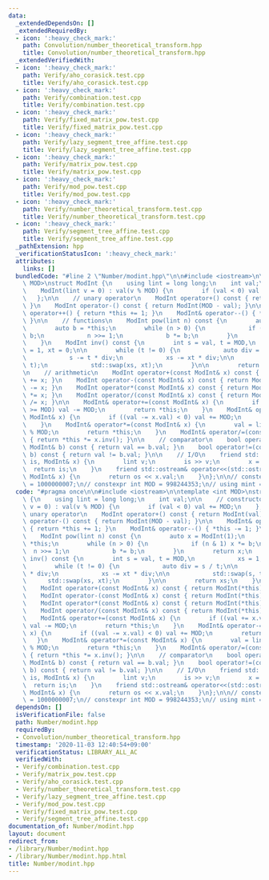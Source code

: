 ```yaml
---
data:
  _extendedDependsOn: []
  _extendedRequiredBy:
  - icon: ':heavy_check_mark:'
    path: Convolution/number_theoretical_transform.hpp
    title: Convolution/number_theoretical_transform.hpp
  _extendedVerifiedWith:
  - icon: ':heavy_check_mark:'
    path: Verify/aho_corasick.test.cpp
    title: Verify/aho_corasick.test.cpp
  - icon: ':heavy_check_mark:'
    path: Verify/combination.test.cpp
    title: Verify/combination.test.cpp
  - icon: ':heavy_check_mark:'
    path: Verify/fixed_matrix_pow.test.cpp
    title: Verify/fixed_matrix_pow.test.cpp
  - icon: ':heavy_check_mark:'
    path: Verify/lazy_segment_tree_affine.test.cpp
    title: Verify/lazy_segment_tree_affine.test.cpp
  - icon: ':heavy_check_mark:'
    path: Verify/matrix_pow.test.cpp
    title: Verify/matrix_pow.test.cpp
  - icon: ':heavy_check_mark:'
    path: Verify/mod_pow.test.cpp
    title: Verify/mod_pow.test.cpp
  - icon: ':heavy_check_mark:'
    path: Verify/number_theoretical_transform.test.cpp
    title: Verify/number_theoretical_transform.test.cpp
  - icon: ':heavy_check_mark:'
    path: Verify/segment_tree_affine.test.cpp
    title: Verify/segment_tree_affine.test.cpp
  _pathExtension: hpp
  _verificationStatusIcon: ':heavy_check_mark:'
  attributes:
    links: []
  bundledCode: "#line 2 \"Number/modint.hpp\"\n\n#include <iostream>\n\ntemplate <int\
    \ MOD>\nstruct ModInt {\n    using lint = long long;\n    int val;\n\n    // constructor\n\
    \    ModInt(lint v = 0) : val(v % MOD) {\n        if (val < 0) val += MOD;\n \
    \   };\n\n    // unary operator\n    ModInt operator+() const { return ModInt(val);\
    \ }\n    ModInt operator-() const { return ModInt(MOD - val); }\n\n    ModInt&\
    \ operator++() { return *this += 1; }\n    ModInt& operator--() { *this -= 1;\
    \ }\n\n    // functions\n    ModInt pow(lint n) const {\n        auto x = ModInt(1);\n\
    \        auto b = *this;\n        while (n > 0) {\n            if (n & 1) x *=\
    \ b;\n            n >>= 1;\n            b *= b;\n        }\n        return x;\n\
    \    }\n    ModInt inv() const {\n        int s = val, t = MOD,\n            xs\
    \ = 1, xt = 0;\n\n        while (t != 0) {\n            auto div = s / t;\n\n\
    \            s -= t * div;\n            xs -= xt * div;\n\n            std::swap(s,\
    \ t);\n            std::swap(xs, xt);\n        }\n\n        return xs;\n    }\n\
    \n    // arithmetic\n    ModInt operator+(const ModInt& x) const { return ModInt(*this)\
    \ += x; }\n    ModInt operator-(const ModInt& x) const { return ModInt(*this)\
    \ -= x; }\n    ModInt operator*(const ModInt& x) const { return ModInt(*this)\
    \ *= x; }\n    ModInt operator/(const ModInt& x) const { return ModInt(*this)\
    \ /= x; }\n\n    ModInt& operator+=(const ModInt& x) {\n        if ((val += x.val)\
    \ >= MOD) val -= MOD;\n        return *this;\n    }\n    ModInt& operator-=(const\
    \ ModInt& x) {\n        if ((val -= x.val) < 0) val += MOD;\n        return *this;\n\
    \    }\n    ModInt& operator*=(const ModInt& x) {\n        val = lint(val) * x.val\
    \ % MOD;\n        return *this;\n    }\n    ModInt& operator/=(const ModInt& x)\
    \ { return *this *= x.inv(); }\n\n    // comparator\n    bool operator==(const\
    \ ModInt& b) const { return val == b.val; }\n    bool operator!=(const ModInt&\
    \ b) const { return val != b.val; }\n\n    // I/O\n    friend std::istream& operator>>(std::istream&\
    \ is, ModInt& x) {\n        lint v;\n        is >> v;\n        x = v;\n      \
    \  return is;\n    }\n    friend std::ostream& operator<<(std::ostream& os, const\
    \ ModInt& x) {\n        return os << x.val;\n    }\n};\n\n// constexpr int MOD\
    \ = 1000000007;\n// constexpr int MOD = 998244353;\n// using mint = ModInt<MOD>;\n"
  code: "#pragma once\n\n#include <iostream>\n\ntemplate <int MOD>\nstruct ModInt\
    \ {\n    using lint = long long;\n    int val;\n\n    // constructor\n    ModInt(lint\
    \ v = 0) : val(v % MOD) {\n        if (val < 0) val += MOD;\n    };\n\n    //\
    \ unary operator\n    ModInt operator+() const { return ModInt(val); }\n    ModInt\
    \ operator-() const { return ModInt(MOD - val); }\n\n    ModInt& operator++()\
    \ { return *this += 1; }\n    ModInt& operator--() { *this -= 1; }\n\n    // functions\n\
    \    ModInt pow(lint n) const {\n        auto x = ModInt(1);\n        auto b =\
    \ *this;\n        while (n > 0) {\n            if (n & 1) x *= b;\n          \
    \  n >>= 1;\n            b *= b;\n        }\n        return x;\n    }\n    ModInt\
    \ inv() const {\n        int s = val, t = MOD,\n            xs = 1, xt = 0;\n\n\
    \        while (t != 0) {\n            auto div = s / t;\n\n            s -= t\
    \ * div;\n            xs -= xt * div;\n\n            std::swap(s, t);\n      \
    \      std::swap(xs, xt);\n        }\n\n        return xs;\n    }\n\n    // arithmetic\n\
    \    ModInt operator+(const ModInt& x) const { return ModInt(*this) += x; }\n\
    \    ModInt operator-(const ModInt& x) const { return ModInt(*this) -= x; }\n\
    \    ModInt operator*(const ModInt& x) const { return ModInt(*this) *= x; }\n\
    \    ModInt operator/(const ModInt& x) const { return ModInt(*this) /= x; }\n\n\
    \    ModInt& operator+=(const ModInt& x) {\n        if ((val += x.val) >= MOD)\
    \ val -= MOD;\n        return *this;\n    }\n    ModInt& operator-=(const ModInt&\
    \ x) {\n        if ((val -= x.val) < 0) val += MOD;\n        return *this;\n \
    \   }\n    ModInt& operator*=(const ModInt& x) {\n        val = lint(val) * x.val\
    \ % MOD;\n        return *this;\n    }\n    ModInt& operator/=(const ModInt& x)\
    \ { return *this *= x.inv(); }\n\n    // comparator\n    bool operator==(const\
    \ ModInt& b) const { return val == b.val; }\n    bool operator!=(const ModInt&\
    \ b) const { return val != b.val; }\n\n    // I/O\n    friend std::istream& operator>>(std::istream&\
    \ is, ModInt& x) {\n        lint v;\n        is >> v;\n        x = v;\n      \
    \  return is;\n    }\n    friend std::ostream& operator<<(std::ostream& os, const\
    \ ModInt& x) {\n        return os << x.val;\n    }\n};\n\n// constexpr int MOD\
    \ = 1000000007;\n// constexpr int MOD = 998244353;\n// using mint = ModInt<MOD>;\n"
  dependsOn: []
  isVerificationFile: false
  path: Number/modint.hpp
  requiredBy:
  - Convolution/number_theoretical_transform.hpp
  timestamp: '2020-11-03 12:40:54+09:00'
  verificationStatus: LIBRARY_ALL_AC
  verifiedWith:
  - Verify/combination.test.cpp
  - Verify/matrix_pow.test.cpp
  - Verify/aho_corasick.test.cpp
  - Verify/number_theoretical_transform.test.cpp
  - Verify/lazy_segment_tree_affine.test.cpp
  - Verify/mod_pow.test.cpp
  - Verify/fixed_matrix_pow.test.cpp
  - Verify/segment_tree_affine.test.cpp
documentation_of: Number/modint.hpp
layout: document
redirect_from:
- /library/Number/modint.hpp
- /library/Number/modint.hpp.html
title: Number/modint.hpp
---
```


